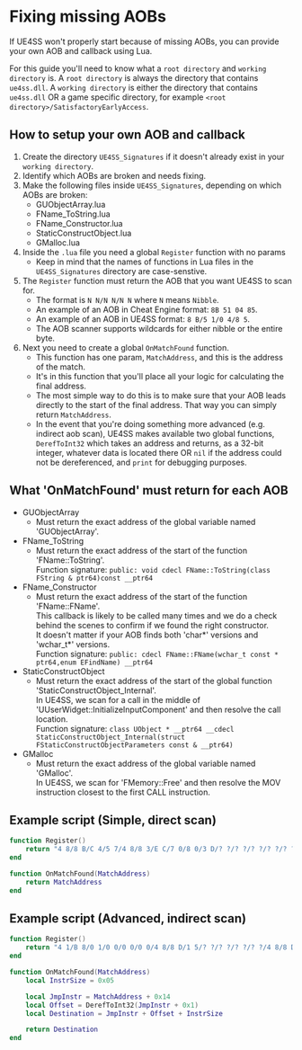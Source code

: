 # Fixing missing AOBs

If UE4SS won't properly start because of missing AOBs, you can provide your own AOB and callback using Lua.

For this guide you'll need to know what a `root directory` and `working directory` is.
A `root directory` is always the directory that contains `ue4ss.dll`.
A `working directory` is either the directory that contains `ue4ss.dll` OR a game specific directory, for example `<root directory>/SatisfactoryEarlyAccess`.

## How to setup your own AOB and callback

1. Create the directory `UE4SS_Signatures` if it doesn't already exist in your `working directory`.
2. Identify which AOBs are broken and needs fixing.
3. Make the following files inside `UE4SS_Signatures`, depending on which AOBs are broken:
    - GUObjectArray.lua
    - FName_ToString.lua
    - FName_Constructor.lua
    - StaticConstructObject.lua
    - GMalloc.lua
4. Inside the `.lua` file you need a global `Register` function with no params
    - Keep in mind that the names of functions in Lua files in the `UE4SS_Signatures` directory are case-senstive.
5. The `Register` function must return the AOB that you want UE4SS to scan for.
    - The format is `N N/N N/N N` where `N` means `Nibble`.
    - An example of an AOB in Cheat Engine format: `8B 51 04 85`.
    - An example of an AOB in UE4SS format: `8 B/5 1/0 4/8 5`.
    - The AOB scanner supports wildcards for either nibble or the entire byte.
6. Next you need to create a global `OnMatchFound` function.
    - This function has one param, `MatchAddress`, and this is the address of the match.
    - It's in this function that you'll place all your logic for calculating the final address.
    - The most simple way to do this is to make sure that your AOB leads directly to the start of the final address. That way you can simply return `MatchAddress`.
    - In the event that you're doing something more advanced (e.g. indirect aob scan), UE4SS makes available two global functions, `DerefToInt32` which takes an address and returns, as a 32-bit integer, whatever data is located there OR `nil` if the address could not be dereferenced, and `print` for debugging purposes.

## What 'OnMatchFound' must return for each AOB
- GUObjectArray
   - Must return the exact address of the global variable named 'GUObjectArray'.
- FName_ToString
   - Must return the exact address of the start of the function 'FName::ToString'.  
     Function signature: `public: void cdecl FName::ToString(class FString & ptr64)const __ptr64`
- FName_Constructor
   - Must return the exact address of the start of the function 'FName::FName'.  
     This callback is likely to be called many times and we do a check behind the scenes to confirm if we found the right constructor.  
     It doesn't matter if your AOB finds both 'char*' versions and 'wchar_t*' versions.  
     Function signature: `public: cdecl FName::FName(wchar_t const * ptr64,enum EFindName) __ptr64`
- StaticConstructObject
   - Must return the exact address of the start of the global function 'StaticConstructObject_Internal'.  
     In UE4SS, we scan for a call in the middle of 'UUserWidget::InitializeInputComponent' and then resolve the call location.  
     Function signature: `class UObject * __ptr64 __cdecl StaticConstructObject_Internal(struct FStaticConstructObjectParameters const & __ptr64)`
- GMalloc
     - Must return the exact address of the global variable named 'GMalloc'.  
     In UE4SS, we scan for 'FMemory::Free' and then resolve the MOV instruction closest to the first CALL instruction.

## Example script (Simple, direct scan)

```lua
function Register()
    return "4 8/8 B/C 4/5 7/4 8/8 3/E C/7 0/8 0/3 D/? ?/? ?/? ?/? ?/? ?/4 8/8 9"
end

function OnMatchFound(MatchAddress)
    return MatchAddress
end
```

## Example script (Advanced, indirect scan)

```lua
function Register()
    return "4 1/B 8/0 1/0 0/0 0/0 0/4 8/8 D/1 5/? ?/? ?/? ?/? ?/4 8/8 D/0 D/? ?/? ?/? ?/? ?/E 9"
end

function OnMatchFound(MatchAddress)
    local InstrSize = 0x05

    local JmpInstr = MatchAddress + 0x14
    local Offset = DerefToInt32(JmpInstr + 0x1)
    local Destination = JmpInstr + Offset + InstrSize

    return Destination
end
```



